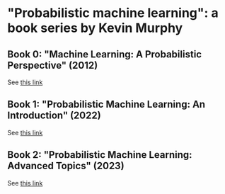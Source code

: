 
# "Probabilistic machine learning": a book series by Kevin Murphy

## Book 0: "Machine Learning: A Probabilistic Perspective" (2012)

See [this link](https://probml.github.io/pml-book/book0.html)

<!--
See [this link](https://probml.github.io/pml-book/pml0/book0.html)
-->

## Book 1: "Probabilistic Machine Learning: An Introduction" (2022)

See [this link](https://probml.github.io/pml-book/book1.html)


## Book 2: "Probabilistic Machine Learning: Advanced Topics" (2023)

See [this link](https://probml.github.io/pml-book/book2.html)



